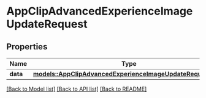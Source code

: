 # AppClipAdvancedExperienceImageUpdateRequest

## Properties

Name | Type | Description | Notes
------------ | ------------- | ------------- | -------------
**data** | [**models::AppClipAdvancedExperienceImageUpdateRequestData**](AppClipAdvancedExperienceImageUpdateRequest_data.md) |  | 

[[Back to Model list]](../README.md#documentation-for-models) [[Back to API list]](../README.md#documentation-for-api-endpoints) [[Back to README]](../README.md)


